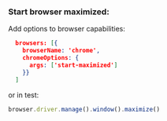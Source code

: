 
### Start browser maximized:
Add options to browser capabilities:
```json
  browsers: [{
    browserName: 'chrome',
    chromeOptions: {
      args: ['start-maximized']
    }}
  ]
```
or in test:
```javascript
browser.driver.manage().window().maximize()
```

